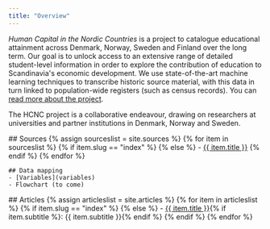 ```yaml
---
title: "Overview"
---
```


*Human Capital in the Nordic Countries* is a project to catalogue educational attainment across Denmark, Norway, Sweden and Finland over the long term. Our goal is to unlock access to an extensive range of detailed student-level information in order to explore the contribution of education to Scandinavia's economic development. We use state-of-the-art machine learning techniques to transcribe historic source material, with this data in turn linked to population-wide registers (such as census records). You can [read more about the project](about).

The HCNC project is a collaborative endeavour, drawing on researchers at universities and partner institutions in Denmark, Norway and Sweden.

<div class="grid">
  <div>
    ## Sources
    {% assign sourceslist = site.sources %}
    {% for item in sourceslist %}
      {% if item.slug == "index" %}
      {% else %}
      - <a href="{{ site.baseurl }}{{ item.url }}">{{ item.title }}</a>
      {% endif %}
    {% endfor %}

    ## Data mapping
    - [Variables](variables)
    - Flowchart (to come)
  </div>

  <div>
    ## Articles
    {% assign articleslist = site.articles %}
    {% for item in articleslist %}
      {% if item.slug == "index" %}
      {% else %}
      - <a href="{{ site.baseurl }}{{ item.url }}">{{ item.title }}</a>{% if item.subtitle %}: {{ item.subtitle }}{% endif %}
      {% endif %}
    {% endfor %}
  </div>
</div>
